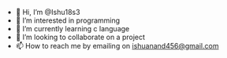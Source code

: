 - 👋 Hi, I’m @Ishu18s3
- 👀 I’m interested in programming
- 🌱 I’m currently learning c language
- 💞️ I’m looking to collaborate on a project
- 📫 How to reach me by emailing on ishuanand456@gmail.com

<!---
Ishu18s3/Ishu18s3 is a ✨ special ✨ repository because its `README.md` (this file) appears on your GitHub profile.
You can click the Preview link to take a look at your changes.
--->
